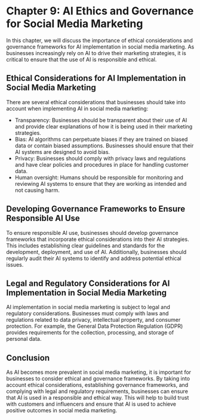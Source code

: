 Chapter 9: AI Ethics and Governance for Social Media Marketing
==============================================================

In this chapter, we will discuss the importance of ethical considerations and governance frameworks for AI implementation in social media marketing. As businesses increasingly rely on AI to drive their marketing strategies, it is critical to ensure that the use of AI is responsible and ethical.

Ethical Considerations for AI Implementation in Social Media Marketing
----------------------------------------------------------------------

There are several ethical considerations that businesses should take into account when implementing AI in social media marketing:

* Transparency: Businesses should be transparent about their use of AI and provide clear explanations of how it is being used in their marketing strategies.
* Bias: AI algorithms can perpetuate biases if they are trained on biased data or contain biased assumptions. Businesses should ensure that their AI systems are designed to avoid bias.
* Privacy: Businesses should comply with privacy laws and regulations and have clear policies and procedures in place for handling customer data.
* Human oversight: Humans should be responsible for monitoring and reviewing AI systems to ensure that they are working as intended and not causing harm.

Developing Governance Frameworks to Ensure Responsible AI Use
-------------------------------------------------------------

To ensure responsible AI use, businesses should develop governance frameworks that incorporate ethical considerations into their AI strategies. This includes establishing clear guidelines and standards for the development, deployment, and use of AI. Additionally, businesses should regularly audit their AI systems to identify and address potential ethical issues.

Legal and Regulatory Considerations for AI Implementation in Social Media Marketing
-----------------------------------------------------------------------------------

AI implementation in social media marketing is subject to legal and regulatory considerations. Businesses must comply with laws and regulations related to data privacy, intellectual property, and consumer protection. For example, the General Data Protection Regulation (GDPR) provides requirements for the collection, processing, and storage of personal data.

Conclusion
----------

As AI becomes more prevalent in social media marketing, it is important for businesses to consider ethical and governance frameworks. By taking into account ethical considerations, establishing governance frameworks, and complying with legal and regulatory requirements, businesses can ensure that AI is used in a responsible and ethical way. This will help to build trust with customers and influencers and ensure that AI is used to achieve positive outcomes in social media marketing.


